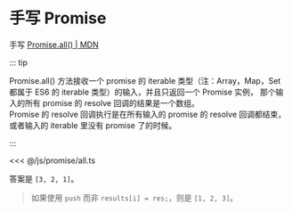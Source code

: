 # 手写 Promise

手写 [Promise.all() | MDN](https://developer.mozilla.org/zh-CN/docs/Web/JavaScript/Reference/Global_Objects/Promise/all)

::: tip

Promise.all() 方法接收一个 promise 的 iterable 类型（注：Array，Map，Set 都属于 ES6 的 iterable 类型）的输入，并且只返回一个 Promise 实例， 那个输入的所有 promise 的 resolve 回调的结果是一个数组。  
Promise 的 resolve 回调执行是在所有输入的 promise 的 resolve 回调都结束，或者输入的 iterable 里没有 promise 了的时候。

:::

<<< @/js/promise/all.ts

答案是 `[3, 2, 1]`。

> 如果使用 `push` 而非 `results[i] = res;`，则是 `[1, 2, 3]`。
